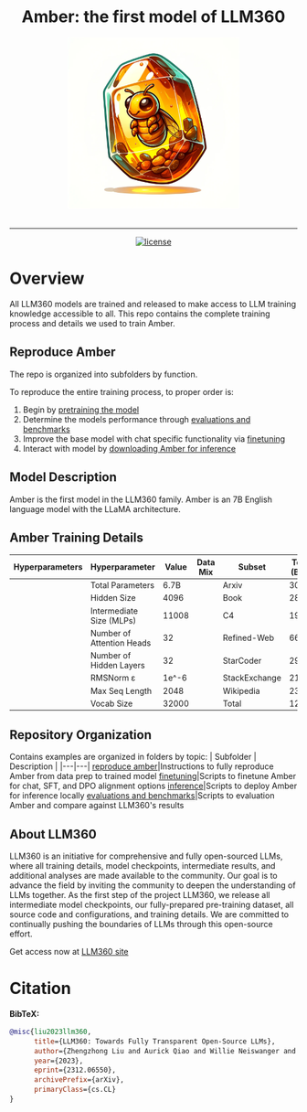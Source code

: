 <h1 align="center">Amber: the first model of LLM360</h1>

<div align="center">
   <img src="amber_logo.png" alt="amber logo" width="300"><br><br>
</div>

---

<p align="center">
   <a href="https://github.com/LLM360/Analysis360/blob/dev/LICENSE"><img src="https://img.shields.io/badge/License-Apache_2.0-blue.svg" alt="license"></a>
</p>

# Overview

All LLM360 models are trained and released to make access to LLM training knowledge accessible to all. This repo contains the complete training process and details we used to train Amber. 

## Reproduce Amber
The repo is organized into subfolders by function. 

To reproduce the entire training process, to proper order is:
1. Begin by [pretraining the model](./reproduce-amber) 
2. Determine the models performance through [evaluations and benchmarks](./evaluations)
3. Improve the base model with chat specific functionality via [finetuning](./finetuning)
4. Interact with model by [downloading Amber for inference](./inference)

## Model Description
Amber is the first model in the LLM360 family. Amber is an 7B English language model with the LLaMA architecture.

## Amber Training Details

| Hyperparameters      | Hyperparameter      | Value | Data Mix      | Subset      | Tokens (Billion) |
| ----------- | ----------- | ----------- | ----------- | ----------- | ----------- |
|| Total Parameters      | 6.7B       || Arxiv      | 30.00       |
|| Hidden Size   | 4096        || Book   | 28.86        |
|| Intermediate Size (MLPs)   | 11008        || C4   | 197.67        |
|| Number of Attention Heads   | 32        || Refined-Web   | 665.01        |
|| Number of Hidden Layers  | 32        || StarCoder   | 291.92        |
|| RMSNorm ɛ  | 1e^-6        || StackExchange   | 21.75        |
|| Max Seq Length   | 2048        || Wikipedia   | 23.90        |
|| Vocab Size | 32000 || Total | 1259.13 |



## Repository Organization

Contains examples are organized in folders by topic:
| Subfolder | Description |
|---|---|
[reproduce amber](./reproduce-amber)|Instructions to fully reproduce Amber from data prep to trained model
[finetuning](./finetuning)|Scripts to finetune Amber for chat, SFT, and DPO alignment options
[inference](./inference)|Scripts to deploy Amber for inference locally
[evaluations and benchmarks](./evaluations)|Scripts to evaluation Amber and compare against LLM360's results

## About LLM360
LLM360 is an initiative for comprehensive and fully open-sourced LLMs, 
where all training details, model checkpoints, intermediate results, and 
additional analyses are made available to the community. Our goal is to advance 
the field by inviting the community to deepen the understanding of LLMs 
together. As the first step of the project LLM360, we release all intermediate 
model checkpoints, our fully-prepared pre-training dataset, all source code and
configurations, and training details. We are
committed to continually pushing the boundaries of LLMs through this open-source 
effort.

Get access now at [LLM360 site](https://www.llm360.ai/)

# Citation

**BibTeX:**

```bibtex
@misc{liu2023llm360,
      title={LLM360: Towards Fully Transparent Open-Source LLMs}, 
      author={Zhengzhong Liu and Aurick Qiao and Willie Neiswanger and Hongyi Wang and Bowen Tan and Tianhua Tao and Junbo Li and Yuqi Wang and Suqi Sun and Omkar Pangarkar and Richard Fan and Yi Gu and Victor Miller and Yonghao Zhuang and Guowei He and Haonan Li and Fajri Koto and Liping Tang and Nikhil Ranjan and Zhiqiang Shen and Xuguang Ren and Roberto Iriondo and Cun Mu and Zhiting Hu and Mark Schulze and Preslav Nakov and Tim Baldwin and Eric P. Xing},
      year={2023},
      eprint={2312.06550},
      archivePrefix={arXiv},
      primaryClass={cs.CL}
}
```

